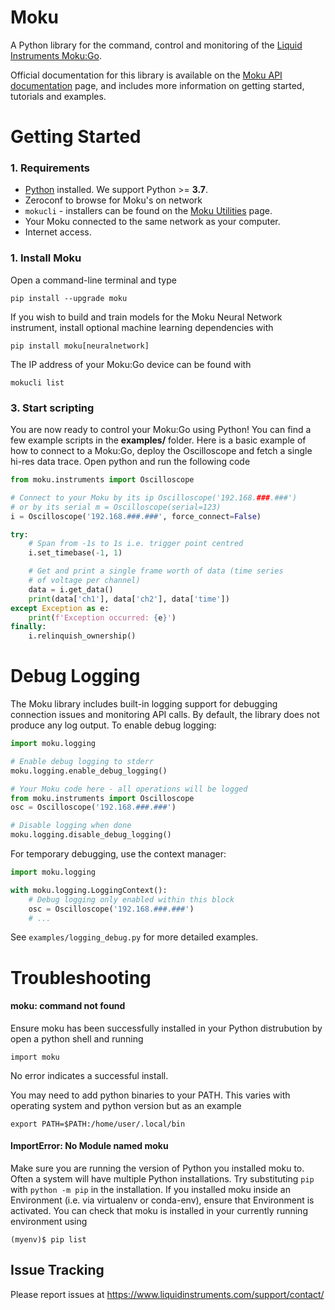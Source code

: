 # Moku
A Python library for the command, control and monitoring of the [Liquid Instruments Moku:Go](http://www.liquidinstruments.com).

Official documentation for this library is available on the [Moku API documentation](https://apis.liquidinstruments.com/api/) page, and includes more information on getting started, tutorials and examples.

# Getting Started

### 1. Requirements
- [Python](https://www.python.org) installed.  We support Python >= **3.7**.
- Zeroconf to browse for Moku's on network
- `mokucli` - installers can be found on the [Moku Utilities](https://liquidinstruments.com/software/utilities/) page.
- Your Moku connected to the same network as your computer.
- Internet access.

### 1. Install Moku
Open a command-line terminal and type

    pip install --upgrade moku

If you wish to build and train models for the Moku Neural Network instrument, install optional machine learning dependencies with

    pip install moku[neuralnetwork]

The IP address of your Moku:Go device can be found with

    mokucli list

### 3. Start scripting
You are now ready to control your Moku:Go using Python! You can find a few example scripts in the **examples/** folder.
Here is a basic example of how to connect to a Moku:Go, deploy the Oscilloscope and fetch a single hi-res data trace. Open python and run the following code

```python
from moku.instruments import Oscilloscope

# Connect to your Moku by its ip Oscilloscope('192.168.###.###')
# or by its serial m = Oscilloscope(serial=123)
i = Oscilloscope('192.168.###.###', force_connect=False)

try:
    # Span from -1s to 1s i.e. trigger point centred
    i.set_timebase(-1, 1)

    # Get and print a single frame worth of data (time series
    # of voltage per channel)
    data = i.get_data()
    print(data['ch1'], data['ch2'], data['time'])
except Exception as e:
    print(f'Exception occurred: {e}')
finally:
    i.relinquish_ownership()
```

# Debug Logging

The Moku library includes built-in logging support for debugging connection issues and monitoring API calls. By default, the library does not produce any log output. To enable debug logging:

```python
import moku.logging

# Enable debug logging to stderr
moku.logging.enable_debug_logging()

# Your Moku code here - all operations will be logged
from moku.instruments import Oscilloscope
osc = Oscilloscope('192.168.###.###')

# Disable logging when done
moku.logging.disable_debug_logging()
```

For temporary debugging, use the context manager:

```python
import moku.logging

with moku.logging.LoggingContext():
    # Debug logging only enabled within this block
    osc = Oscilloscope('192.168.###.###')
    # ...
```

See `examples/logging_debug.py` for more detailed examples.

# Troubleshooting

#### moku: command not found
Ensure moku has been successfully installed in your Python distrubution by open a python shell and running

    import moku

No error indicates a successful install.

You may need to add python binaries to your PATH.  This varies with operating system and python version but as an example

    export PATH=$PATH:/home/user/.local/bin

#### ImportError: No Module named moku
Make sure you are running the version of Python you installed moku to.  Often a system will have multiple Python installations. Try substituting `pip` with `python -m pip` in the installation.
If you installed moku inside an Environment (i.e. via virtualenv or conda-env), ensure that Environment is activated. You can check that moku is installed in your currently running environment using

    (myenv)$ pip list

## Issue Tracking

Please report issues at https://www.liquidinstruments.com/support/contact/
